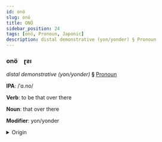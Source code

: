 ```yaml
---
id: onö
slug: onö
title: ONÖ
sidebar_position: 24
tags: [onö, Pronoun, Japonic]
description: distal demonstrative (yon/yonder) § Pronoun
---
```


### onö&emsp;<span kind="abugida">ɽƨı</span>

*distal demonstrative (yon/yonder)* **§** [Pronoun](../../tags/Pronoun)

**IPA**: /ˈɑ.no/

**Verb**: to be that over there

**Noun**: that over there

**Modifier**: yon/yonder

<details>
    <summary>Origin</summary>
    Japanese あの ano [a̠no̞]<br/>
    <em>Japonic Language Family</em>
</details>